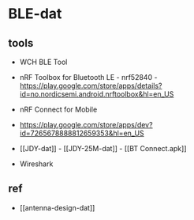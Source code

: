 
# BLE-dat



## tools 

- WCH BLE Tool

- nRF Toolbox for Bluetooth LE - nrf52840 - https://play.google.com/store/apps/details?id=no.nordicsemi.android.nrftoolbox&hl=en_US

- nRF Connect for Mobile

- https://play.google.com/store/apps/dev?id=7265678888812659353&hl=en_US

- [[JDY-dat]] - [[JDY-25M-dat]] - [[BT Connect.apk]]

- Wireshark 



## ref 

- [[antenna-design-dat]]